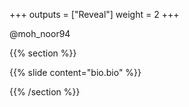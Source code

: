 +++
outputs = ["Reveal"]
weight = 2
+++

<p class="twitter">@moh_noor94</p>

{{% section %}}

{{% slide content="bio.bio" %}}

{{% /section %}}
